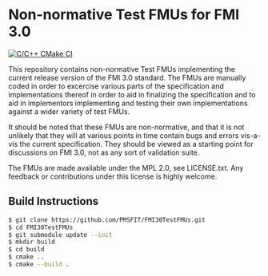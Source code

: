 Non-normative Test FMUs for FMI 3.0
===================================

[![C/C++ CMake CI](https://github.com/PMSFIT/FMI30TestFMUs/workflows/C/C++%20CMake%20CI/badge.svg)](https://github.com/PMSFIT/FMI30TestFMUs/actions?query=workflow%3A%22C%2FC%2B%2B+CMake+CI%22)

This repository contains non-normative Test FMUs implementing the
current release version of the FMI 3.0 standard. The FMUs are manually
coded in order to excercise various parts of the specification and
implementations thereof in order to aid in finalizing the specification
and to aid in implementors implementing and testing their own
implementations against a wider variety of test FMUs.

It should be noted that these FMUs are non-normative, and that it is
not unlikely that they will at various points in time contain bugs and
errors vis-a-vis the current specification. They should be viewed as a
starting point for discussions on FMI 3.0, not as any sort of validation
suite.

The FMUs are made available under the MPL 2.0, see LICENSE.txt. Any
feedback or contributions under this license is highly welcome.

Build Instructions
------------------

```bash
$ git clone https://github.com/PMSFIT/FMI30TestFMUs.git
$ cd FMI30TestFMUs
$ git submodule update --init
$ mkdir build
$ cd build
$ cmake ..
$ cmake --build .
```
